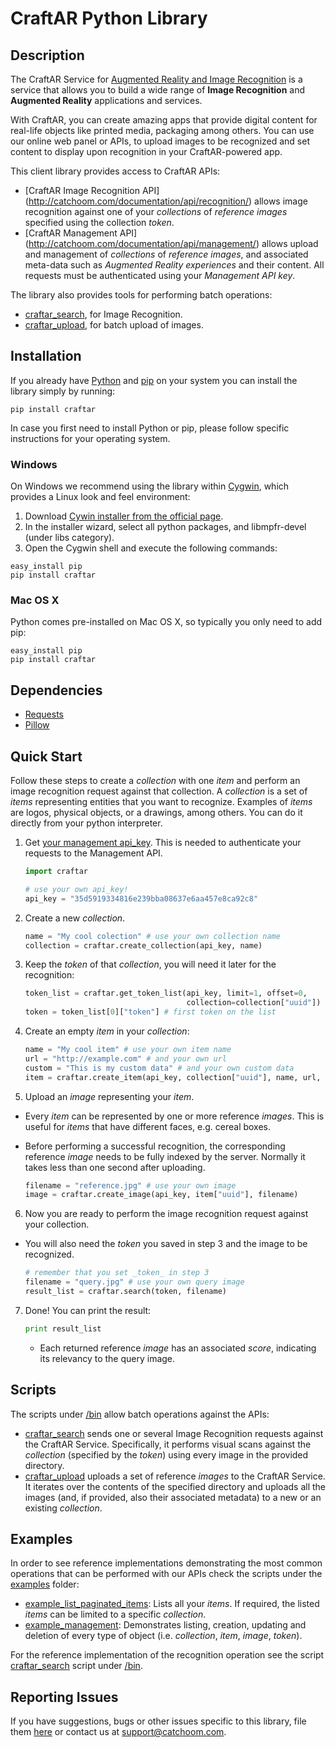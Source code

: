# CraftAR Python Library

## Description

The CraftAR Service for [Augmented Reality and Image Recognition](http://catchoom.com/product/craftar/augmented-reality-and-image-recognition/) is a  service
that allows you to build a wide range of __Image Recognition__ and __Augmented Reality__ applications
and services.

With CraftAR, you can create amazing apps that provide digital content
for real-life objects like printed media, packaging among others. You
can use our online web panel or APIs, to upload images to be recognized and set
content to display upon recognition in your CraftAR-powered app.

This client library provides access to CraftAR APIs:
- [CraftAR Image Recognition API]
(http://catchoom.com/documentation/api/recognition/)
  allows image recognition against one of your _collections_ of _reference images_ specified using the collection _token_.
- [CraftAR Management API]
(http://catchoom.com/documentation/api/management/)
  allows upload and management of _collections_ of _reference images_, and associated meta-data such as _Augmented Reality experiences_ and their content.
  All requests must be authenticated using your _Management API key_.

The library also provides tools for performing batch operations:
- [craftar_search](bin/craftar_search), for Image Recognition.
- [craftar_upload](bin/craftar_upload), for batch upload of images.


## Installation

If you already have [Python](http://www.python.org/) and [pip](http://www.pip-installer.org/) on your system you can install the library simply by running:

    pip install craftar

In case you first need to install Python or pip, please follow specific instructions for your operating system.

### Windows

On Windows we recommend using the library within [Cygwin](http://www.cygwin.com), which provides a Linux look and feel environment:

1. Download [Cywin installer from the official page](http://cygwin.com/install.html).
2. In the installer wizard, select all python packages, and libmpfr-devel (under libs category).
3. Open the Cygwin shell and execute the following commands:
<pre><code>easy_install pip
pip install craftar
</code></pre>

### Mac OS X

Python comes pre-installed on Mac OS X, so typically you only need to add pip:

    easy_install pip
    pip install craftar

## Dependencies

- [Requests](https://github.com/kennethreitz/requests)
- [Pillow](https://github.com/python-imaging/Pillow)


## Quick Start

Follow these steps to create a _collection_ with one _item_ and perform
an image recognition request against that collection.  A _collection_ is a set
of _items_ representing entities that you want to recognize. Examples of _items_ 
are logos, physical objects, or a drawings, among others.
You can do it directly from your python interpreter.

1. Get [your management api_key](https://my.craftar.net/api_access/).
This is needed to authenticate your requests to the Management API.
    
    ```python
    import craftar
    
    # use your own api_key!
    api_key = "35d5919334816e239bba08637e6aa457e8ca92c8"
    ```
    
2. Create a new _collection_.
    
    ```python
    name = "My cool colection" # use your own collection name
    collection = craftar.create_collection(api_key, name)
    ```

3. Keep the _token_ of that _collection_, you will need it later for
the recognition:

    ```python
    token_list = craftar.get_token_list(api_key, limit=1, offset=0,
                                        collection=collection["uuid"])
    token = token_list[0]["token"] # first token on the list
    ```

4. Create an empty _item_ in your _collection_:

    ```python
    name = "My cool item" # use your own item name
    url = "http://example.com" # and your own url
    custom = "This is my custom data" # and your own custom data
    item = craftar.create_item(api_key, collection["uuid"], name, url, custom)
    ```

5. Upload an _image_ representing your _item_.
  - Every _item_ can be represented by one or more reference _images_.
    This is useful for _items_ that have different faces, e.g. cereal boxes.
  - Before performing a successful recognition, the corresponding reference
    _image_ needs to be fully indexed by the server. Normally it takes
    less than one second after uploading.

    ```python
    filename = "reference.jpg" # use your own image
    image = craftar.create_image(api_key, item["uuid"], filename)
    ```

6. Now you are ready to perform the image recognition request against your collection.
  - You will also need the _token_ you saved in step 3 and the image to be recognized.

    ```python
    # remember that you set _token_ in step 3
    filename = "query.jpg" # use your own query image
    result_list = craftar.search(token, filename)
    ```

7. Done! You can print the result:

    ```python
    print result_list
    ```
   - Each returned reference _image_ has an associated _score_,
     indicating its relevancy to the query image.


## Scripts

The scripts under [/bin](bin) allow batch operations against the APIs:
- [craftar_search](bin/craftar_search) sends one or several Image Recognition
  requests against the CraftAR Service.
  Specifically, it performs visual scans against the _collection_
  (specified by the _token_) using every image in the provided directory.
- [craftar_upload](bin/craftar_upload) uploads a set of reference _images_
  to the CraftAR Service. It iterates over the contents of
  the specified directory and uploads all the images (and, if provided,
  also their associated metadata) to a new or an existing _collection_.


## Examples

In order to see reference implementations demonstrating the most common
operations that can be performed with our APIs check the scripts
under the [examples](examples) folder:
- [example_list_paginated_items](examples/example_list_paginated_items.py):
  Lists all your _items_. If required, the listed _items_ can be limited
  to a specific _collection_.
- [example_management](examples/example_management.py): Demonstrates listing,
  creation, updating and deletion of every type of object (i.e. _collection_,
  _item_, _image_, _token_).

For the reference implementation of the recognition operation see
the script [craftar_search](bin/craftar_search) script under [/bin](bin).

## Reporting Issues

If you have suggestions, bugs or other issues specific to this library, file
them [here](https://github.com/Catchoom/craftar-python/issues) or contact us
at [support@catchoom.com](mailto:support@catchoom.com).

